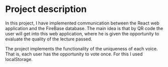 # Project description

  In this project, I have implemented communication between the React web application and the FireBase database. The main idea is that by QR code the user will get into this web application, where he is given the opportunity to evaluate the quality of the lecture passed.

  The project implements the functionality of the uniqueness of each voice. That is, each user has the opportunity to vote once. For this I used localStorage.
